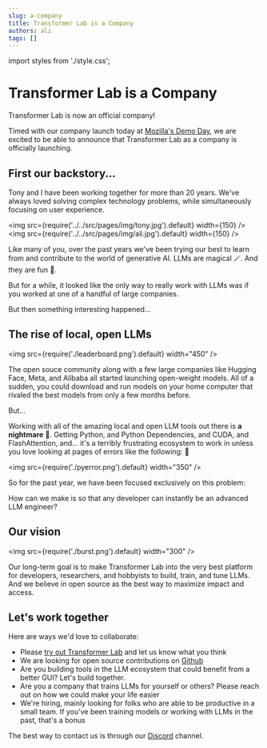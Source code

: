 ```yaml
---
slug: a-company
title: Transformer Lab is a Company
authors: ali
tags: []
---
```


import styles from './style.css';

# Transformer Lab is a Company

Transformer Lab is now an official company!

Timed with our company launch today at [Mozilla's Demo Day](https://future.mozilla.org/builders/), we are excited to be able to announce that Transformer Lab as a company is officially launching.

<!-- truncate -->

## First our backstory...

Tony and I have been working together for more than 20 years. We've always loved solving complex technology problems, while simultaneously focusing on user experience.

<img src={require('../../src/pages/img/tony.jpg').default} width={150} />
<img src={require('../../src/pages/img/ali.jpg').default} width={150} />

Like many of you, over the past years we've been trying our best to learn from and contribute to the world of generative AI. LLMs are magical 🪄. And they are fun 🥳.

But for a while, it looked like the only way to really work with LLMs was if you worked at one of a handful of large companies.

But then something interesting happened...

## The rise of local, open LLMs

<img src={require('./leaderboard.png').default} width="450" />

The open souce community along with a few large companies like Hugging Face, Meta, and Alibaba all started launching open-weight models. All of a sudden, you could download and run models on your home computer that rivaled the best models from only a few months before.

But...

Working with all of the amazing local and open LLM tools out there is **a nightmare** 👿. Getting Python, and Python Dependencies, and CUDA, and FlashAttention, and... it's a terribly frustrating ecosystem to work in unless you love looking at pages of errors like the following: 🤮

<img src={require('./pyerror.png').default} width="350" />

So for the past year, we have been focused exclusively on this problem:

<p style={{fontSize: "20pt", fontWeight: "600", padding: "20px 40px 20px 20px", borderLeft: "6px solid #444"}}>How can we make is so that any developer can instantly be an advanced LLM engineer?</p>

## Our vision

<img src={require('./burst.png').default} width="300" />

Our long-term goal is to make Transformer Lab into the very best platform for developers, researchers, and hobbyists to build, train, and tune LLMs. And we believe in open source as the best way to maximize impact and access.

## Let's work together

Here are ways we'd love to collaborate:

- Please [try out Transformer Lab](http://localhost:3000/docs/download) and let us know what you think
- We are looking for open source contributions on [Github](https://github.com/transformerlab/transformerlab-app)
- Are you building tools in the LLM ecosystem that could benefit from a better GUI? Let's build together.
- Are you a company that trains LLMs for yourself or others? Please reach out on how we could make your life easier
- We're hiring, mainly looking for folks who are able to be productive in a small team. If you've been training models or working with LLMs in the past, that's a bonus

The best way to contact us is through our [Discord](https://discord.gg/transformerlab) channel.
